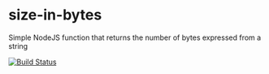 # size-in-bytes
Simple NodeJS function that returns the number of bytes expressed from a string

[![Build Status](https://travis-ci.org/jkomyno/size-in-bytes.svg?branch=master)](https://travis-ci.org/jkomyno/size-in-bytes)
